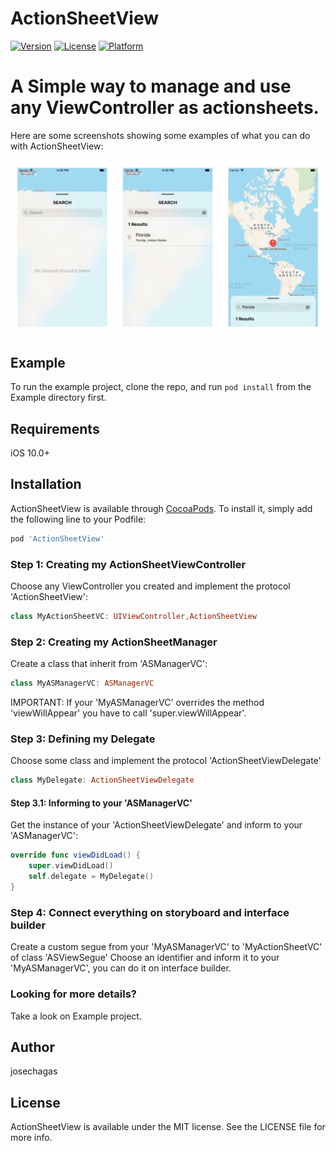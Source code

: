 # ActionSheetView
[![Version](https://img.shields.io/cocoapods/v/ActionSheetView.svg?style=flat)](http://cocoapods.org/pods/ActionSheetView)
[![License](https://img.shields.io/cocoapods/l/ActionSheetView.svg?style=flat)](http://cocoapods.org/pods/ActionSheetView)
[![Platform](https://img.shields.io/cocoapods/p/ActionSheetView.svg?style=flat)](http://cocoapods.org/pods/ActionSheetView)

A Simple way to manage and use any ViewController as  actionsheets.
=======

Here are some screenshots showing some examples of what you can do with ActionSheetView:

![Example1 Screenshots](https://raw.githubusercontent.com/josechagas/ActionSheetView/master/ReadmeAssets/screens1.jpg)

## Example

To run the example project, clone the repo, and run `pod install` from the Example directory first.

## Requirements

iOS 10.0+

## Installation

ActionSheetView is available through [CocoaPods](http://cocoapods.org). To install
it, simply add the following line to your Podfile:

```ruby
pod 'ActionSheetView'
```

### Step 1: Creating my ActionSheetViewController
Choose any ViewController you created and implement the protocol 'ActionSheetView':

```swift
class MyActionSheetVC: UIViewController,ActionSheetView
```

### Step 2: Creating my ActionSheetManager
Create a class that inherit from 'ASManagerVC':

```swift
class MyASManagerVC: ASManagerVC
```

IMPORTANT: If your 'MyASManagerVC' overrides the method 'viewWillAppear' you have to call 'super.viewWillAppear'.

### Step 3: Defining my Delegate
Choose some class and implement the protocol 'ActionSheetViewDelegate'

```swift
class MyDelegate: ActionSheetViewDelegate
```

#### Step 3.1: Informing to your 'ASManagerVC'
Get the instance of your 'ActionSheetViewDelegate' and inform to your 'ASManagerVC':

```swift
override func viewDidLoad() {
    super.viewDidLoad()
    self.delegate = MyDelegate()
}
```

### Step 4: Connect everything on storyboard and interface builder
Create a custom segue from your 'MyASManagerVC' to 'MyActionSheetVC' of class 'ASViewSegue'
Choose an identifier and inform it to your 'MyASManagerVC', you can do it on interface builder.


### Looking for more details?
Take a look on Example project.


## Author

josechagas

## License

ActionSheetView is available under the MIT license. See the LICENSE file for more info.

